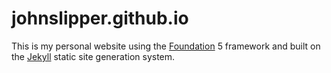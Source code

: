 johnslipper.github.io
=====================

This is my personal website using the [Foundation](http://foundation.zurb.com/ 'Foundation framework website') 5 framework and built on the [Jekyll](http://jekyllrb.com/) static site generation system.
